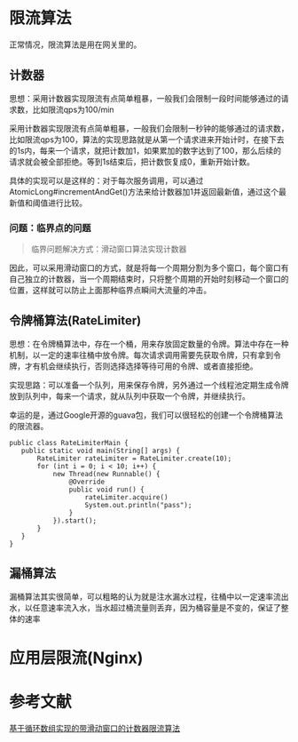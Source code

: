 

# 限流算法
正常情况，限流算法是用在网关里的。

## 计数器
思想：采用计数器实现限流有点简单粗暴，一般我们会限制一段时间能够通过的请求数，比如限流qps为100/min


采用计数器实现限流有点简单粗暴，一般我们会限制一秒钟的能够通过的请求数，比如限流qps为100，算法的实现思路就是从第一个请求进来开始计时，在接下去的1s内，每来一个请求，就把计数加1，如果累加的数字达到了100，那么后续的请求就会被全部拒绝。等到1s结束后，把计数恢复成0，重新开始计数。

具体的实现可以是这样的：对于每次服务调用，可以通过 AtomicLong#incrementAndGet()方法来给计数器加1并返回最新值，通过这个最新值和阈值进行比较。

### 问题：临界点的问题

> 临界问题解决方式：滑动窗口算法实现计数器

因此，可以采用滑动窗口的方式，就是将每一个周期分割为多个窗口，每个窗口有自己独立的计数器，当一个周期结束时，只将整个周期的开始时刻移动一个窗口的位置，这样就可以防止上面那种临界点瞬间大流量的冲击。


## 令牌桶算法(RateLimiter)

思想：在令牌桶算法中，存在一个桶，用来存放固定数量的令牌。算法中存在一种机制，以一定的速率往桶中放令牌。每次请求调用需要先获取令牌，只有拿到令牌，才有机会继续执行，否则选择选择等待可用的令牌、或者直接拒绝。

实现思路：可以准备一个队列，用来保存令牌，另外通过一个线程池定期生成令牌放到队列中，每来一个请求，就从队列中获取一个令牌，并继续执行。

幸运的是，通过Google开源的guava包，我们可以很轻松的创建一个令牌桶算法的限流器。

```
public class RateLimiterMain {
   public static void main(String[] args) {
       RateLimiter rateLimiter = RateLimiter.create(10);
       for (int i = 0; i < 10; i++) {
           new Thread(new Runnable() {
               @Override
               public void run() {
                   rateLimiter.acquire()
                   System.out.println("pass");
               }
           }).start();
       }
   }
}
```



## 漏桶算法
漏桶算法其实很简单，可以粗略的认为就是注水漏水过程，往桶中以一定速率流出水，以任意速率流入水，当水超过桶流量则丢弃，因为桶容量是不变的，保证了整体的速率


# 应用层限流(Nginx)

# 参考文献
[基于循环数组实现的带滑动窗口的计数器限流算法](https://blog.csdn.net/dbqb007/article/details/88082279)
